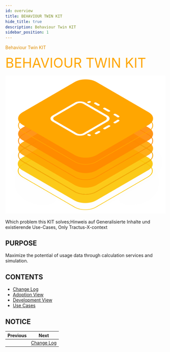 ```yaml
---
id: overview
title: BEHAVIOUR TWIN KIT
hide_title: true
description: Behaviour Twin KIT
sidebar_position: 1
---
```


<!-- DEACTIVATED FOR DOCUSAURUS FROM HERE -->

<span style="font-size:14px;color:rgb(222,140,0);">Behaviour Twin KIT</span>

<!-- DEACTIVATED FOR DOCUSAURUS TO HERE -->

<!-- VARIANT FOR DOCUSAURUS FROM HERE

<div style={{fontSize:60, color:'rgb(255,166,1)', marginBottom:8, marginTop:0, paddingTop:0}}>BEHAVIOUR TWIN KIT</div>

![Behaviour Twin KIT banner](/img/kit-icons/behaviour-twin-kit-icon.svg)

VARIANT FOR DOCUSAURUS TO HERE -->

<!-- DEACTIVATED FOR DOCUSAURUS FROM HERE -->

<div style="font-size:42px;color:rgb(255,166,1);margin-bottom:15px;margin-top:0px;padding-top:0px">BEHAVIOUR TWIN KIT</div>

![Behaviour Twin KIT banner](../../../static/img/kit-icons/behaviour-twin-kit-icon.svg)

<!-- DEACTIVATED FOR DOCUSAURUS TO HERE -->

<!-- END OF HEADER -->

Which problem this KIT solves;Hinweis auf Generalisierte Inhalte und existierende Use-Cases, Only Tractus-X-context

## PURPOSE

Maximize the potential of usage data through calculation services and simulation.

## CONTENTS

- [Change Log](changelog.md)
- [Adoption View](adoption-view/overview.md)
- [Development View](development-view/overview.md)
- [Use Cases](use-cases/overview.md)

## NOTICE

<!-- START OF FOOTER -->

<!-- DEACTIVATED FOR DOCUSAURUS FROM HERE -->

| Previous | Next |
| -------- | ---- |
|  | [Change Log](changelog.md) |

<!-- DEACTIVATED FOR DOCUSAURUS TO HERE -->
